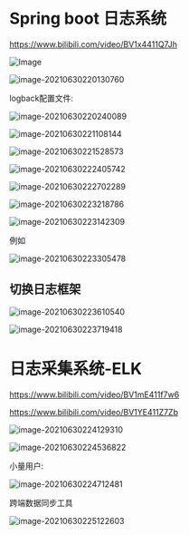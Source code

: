 # Spring boot 日志系统



https://www.bilibili.com/video/BV1x4411Q7Jh

![Image](https://gitee.com/hss012489/picbed/raw/master/picgo/Image.png.png)



![image-20210630220130760](https://gitee.com/hss012489/picbed/raw/master/picgo/image-20210630220130760.png.png)



logback配置文件:

![image-20210630220240089](https://gitee.com/hss012489/picbed/raw/master/picgo/image-20210630220240089.png.png.png)



![image-20210630221108144](https://gitee.com/hss012489/picbed/raw/master/picgo/image-20210630221108144.png.png)



![image-20210630221528573](https://gitee.com/hss012489/picbed/raw/master/picgo/image-20210630221654998.png.png)



![image-20210630222405742](https://gitee.com/hss012489/picbed/raw/master/picgo/image-20210630222405742.png.png)



![image-20210630222702289](https://gitee.com/hss012489/picbed/raw/master/picgo/image-20210630222702289.png.png)



![image-20210630223218786](https://gitee.com/hss012489/picbed/raw/master/picgo/image-20210630223218786.png.png)

![image-20210630223142309](https://gitee.com/hss012489/picbed/raw/master/picgo/image-20210630223142309.png.png)



例如

![image-20210630223305478](https://gitee.com/hss012489/picbed/raw/master/picgo/image-20210630223305478.png.png)

## 切换日志框架

![image-20210630223610540](https://gitee.com/hss012489/picbed/raw/master/picgo/image-20210630223610540.png.png)

![image-20210630223719418](https://gitee.com/hss012489/picbed/raw/master/picgo/image-20210630223719418.png.png)



# 日志采集系统-ELK

https://www.bilibili.com/video/BV1mE411f7w6

https://www.bilibili.com/video/BV1YE411Z7Zb

![image-20210630224129310](https://gitee.com/hss012489/picbed/raw/master/picgo/image-20210630224129310.png.png)



![image-20210630224536822](https://gitee.com/hss012489/picbed/raw/master/picgo/image-20210630224536822.png.png)

小量用户:

![image-20210630224712481](https://gitee.com/hss012489/picbed/raw/master/picgo/image-20210630224712481.png.png)



跨端数据同步工具

![image-20210630225122603](https://gitee.com/hss012489/picbed/raw/master/picgo/image-20210630225122603.png.png)

